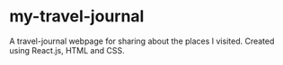 # my-travel-journal
A travel-journal webpage for sharing about the places I visited.
Created using React.js, HTML and CSS.
